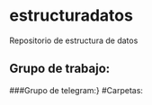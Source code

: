 # estructuradatos
Repositorio de estructura de datos
## Grupo de trabajo: 
###Grupo de telegram:}
#Carpetas: